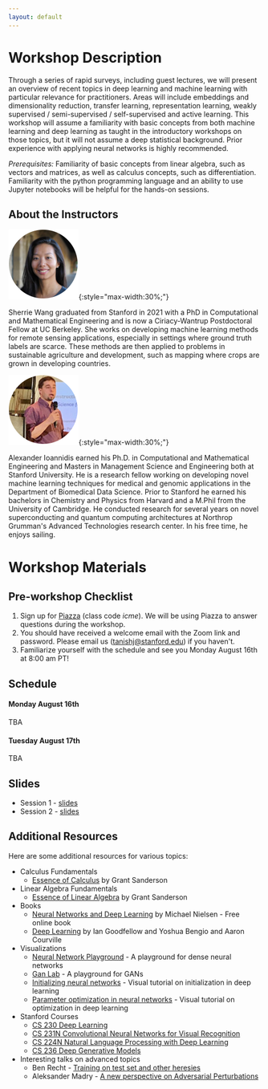 ```yaml
---
layout: default
---
```


# Workshop Description

Through a series of rapid surveys, including guest lectures, we will present an overview of recent topics in deep learning and machine learning with particular relevance for practitioners. Areas will include embeddings and dimensionality reduction, transfer learning, representation learning, weakly supervised / semi-supervised / self-supervised and active learning. This workshop will assume a familiarity with basic concepts from both machine learning and deep learning as taught in the introductory workshops on those topics, but it will not assume a deep statistical background. Prior experience with applying neural networks is highly recommended.

_Prerequisites:_ Familiarity of basic concepts from linear algebra, such as vectors and matrices, as well as calculus concepts, such as differentiation. Familiarity with the python programming language and an ability to use Jupyter notebooks will be helpful for the hands-on sessions.

## About the Instructors

![Sherrie Wang](/assets/img/sherrie.png){:style="max-width:30%;"}

Sherrie Wang graduated from Stanford in 2021 with a PhD in Computational and Mathematical Engineering and is now a Ciriacy-Wantrup Postdoctoral Fellow at UC Berkeley. She works on developing machine learning methods for remote sensing applications, especially in settings where ground truth labels are scarce. These methods are then applied to problems in sustainable agriculture and development, such as mapping where crops are grown in developing countries.

![Alexander Ioannidis](/assets/img/alex.png){:style="max-width:30%;"}

Alexander Ioannidis earned his Ph.D. in Computational and Mathematical Engineering and Masters in Management Science and Engineering both at Stanford University. He is a research fellow working on developing novel machine learning techniques for medical and genomic applications in the Department of Biomedical Data Science. Prior to Stanford he earned his bachelors in Chemistry and Physics from Harvard and a M.Phil from the University of Cambridge. He conducted research for several years on novel superconducting and quantum computing architectures at Northrop Grumman's Advanced Technologies research center. In his free time, he enjoys sailing.

# Workshop Materials

## Pre-workshop Checklist

1. Sign up for [Piazza](http://piazza.com/icme/summer2021/icme) (class code *icme*). We will be using Piazza to answer questions during the workshop.
2. You should have received a welcome email with the Zoom link and password.  Please email us (tanishj@stanford.edu) if you haven't.
3. Familiarize yourself with the schedule and see you Monday August 16th at 8:00 am PT!

## Schedule

#### Monday August 16th
TBA
<!-- 
- Session 1 (8:00 AM to 9:30 AM)
  - Introduction
  - Current state of the art in deep learning
  - Math review
  - Architecture of multi-layer neural networks
- Session 2 (9:30 AM to 11:00 AM)
  - Loss functions
  - The backpropgation algorithm
  - The gradient descent algorithm
  - Walkthrough of an example -->

#### Tuesday August 17th
TBA
<!-- 
- Session 3 (8:00 AM to 9:30 AM)
  - Over-fitting and Under-fitting
  - Convolutional Neural Networks
  - Recurrent Neural Networks
- Session 4 (9:30 AM to 11:00 AM)
  - Other Architectures
  - Deep Learning Libraries
  - Walkthrough of an example
  - Failures of deep learning -->

## Slides

* Session 1 - [slides](/docs/dlworkshop2021_1.pdf)
* Session 2 - [slides](/docs/dlworkshop2021_2.pdf)

<!-- ## Jupyter Notebooks 

Below links should open the notebooks in [Google Collaboratory](https://colab.research.google.com/), after they open you may have to click "Open in Playground" to be able to run code.

*Links coming soon!*

* [TFWalkthrough.ipynb](https://colab.research.google.com/drive/1yGCtmXoN-bvFpOvcwxE5TJ2lu4WSyPAB)
* [KerasWalkthrough.ipynb](https://colab.research.google.com/drive/1uX27nH7K7UUn0RoQ0mREZ6FSiTv7F4TJ)
* [TransferLearning.ipynb](https://colab.research.google.com/drive/1QrNPyIalL4_i8aMO6426GV40dk3anPwJ) -->


## Additional Resources

Here are some additional resources for various topics:

- Calculus Fundamentals
  - [Essence of Calculus](https://www.youtube.com/watch?v=WUvTyaaNkzM&list=PLZHQObOWTQDMsr9K-rj53DwVRMYO3t5Yr) by Grant Sanderson
- Linear Algebra Fundamentals
  - [Essence of Linear Algebra](https://www.youtube.com/watch?v=fNk_zzaMoSs&list=PLZHQObOWTQDPD3MizzM2xVFitgF8hE_ab) by Grant Sanderson
- Books
  - [Neural Networks and Deep Learning](http://neuralnetworksanddeeplearning.com/) by Michael Nielsen - Free online book
  - [Deep Learning](https://www.deeplearningbook.org/) by Ian Goodfellow and Yoshua Bengio and Aaron Courville
- Visualizations
  - [Neural Network Playground](https://playground.tensorflow.org/) - A playground for dense neural networks
  - [Gan Lab](https://poloclub.github.io/ganlab/) - A playground for GANs
  - [Initializing neural networks](https://www.deeplearning.ai/ai-notes/initialization/) - Visual tutorial on initialization in deep learning
  - [Parameter optimization in neural networks](https://www.deeplearning.ai/ai-notes/optimization/) - Visual tutorial on optimization in deep learning
- Stanford Courses
  - [CS 230 Deep Learning](https://cs230.stanford.edu/)
  - [CS 231N Convolutional Neural Networks for Visual Recognition](http://cs231n.stanford.edu/)
  - [CS 224N Natural Language Processing with Deep Learning](http://web.stanford.edu/class/cs224n/)
  - [CS 236 Deep Generative Models](https://deepgenerativemodels.github.io/)
- Interesting talks on advanced topics
  - Ben Recht - [Training on test set and other heresies](https://www.youtube.com/watch?v=NTz4rJS9BAI)
  - Aleksander Madry - [A new perspective on Adversarial Perturbations](https://www.youtube.com/watch?v=mUt7w4UoYqM)
